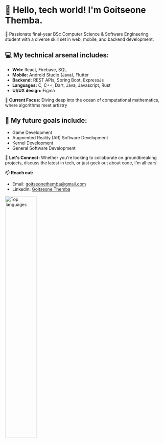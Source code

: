 <div width="45%">
  
# 👋 Hello, tech world! I'm Goitseone Themba.

🚀 Passionate final-year BSc Computer Science & Software Engineering student with a diverse skill set in web, mobile, and backend development.

## 💻 My technical arsenal includes:
- **Web:** React, Firebase, SQL
- **Mobile:** Android Studio (Java), Flutter
- **Backend:** REST APIs, Spring Boot, ExpressJs
- **Languages:** C, C++, Dart, Java, Javascript, Rust
- **UI/UX design:** Figma

🔬 **Current Focus:** Diving deep into the ocean of computational mathematics, where algorithms meet artistry

## 🚀 My future goals include:
- Game Development
- Augmented Reality (AR) Software Development
- Kernel Development
- General Software Development


🤝 **Let's Connect:** Whether you're looking to collaborate on groundbreaking projects, discuss the latest in tech, or just geek out about code, I'm all ears!

📫 **Reach out:** 
- Email: goitseonethemba@gmail.com 
- LinkedIn: [Goitseone Themba](https://www.linkedin.com/in/goitseone-themba-a58828291/)
</div>

<img alt="Top languages" src="https://github-readme-stats.vercel.app/api/top-langs/?username=anuraghazra&layout=compact" align="left" width="45%"/>

<!--
> 💡 "In the world of ones and zeros, I aim to be the variable that makes all the difference."
<div>
<p>👋 Hi there! I'm Goitseone Themba.</p>

🎓 I'm currently a final-year BSc Computer Science and Software Engineering student at Botswana International University of Science and Technology.

💻 I've dabbled in various areas of software development including:

- Web Development: React, Firebase, a bit of SQL.
- Mobile Development: Android Studio with Java, Flutter.
- Backend Development: REST APIs, Spring Boot.
- General Programming: C, C++.
  
🎨 I also have some experience in UI design using Figma.

🚀 My future goals include:

- Game Development
- Augmented Reality (AR) Software Development
- Kernel Development
- General Software Development
  
🔍 I'm constantly learning and improving, especially in computational math.

🌱 Currently, I'm working on refining my skills and taking on new projects to broaden my horizons.

📫 Feel free to reach out or collaborate on exciting projects!
</div>
-->

<!--
# Hi there👋

I'm a computer science and software engineering student
<img alt="Goitseone Themba's stats" src="https://github-readme-stats.vercel.app/api?username=Goitseone-Themba" align="left" width="45%"/>

**Goitseone-Themba/Goitseone-Themba** is a ✨ _special_ ✨ repository because its `README.md` (this file) appears on your GitHub profile.

Here are some ideas to get you started:

- 🔭 I’m currently working on ...
- 🌱 I’m currently learning ...
- 👯 I’m looking to collaborate on ...
- 🤔 I’m looking for help with ...
- 💬 Ask me about ...
- 📫 How to reach me: ...
- 😄 Pronouns: ...
- ⚡ Fun fact: ...
-->
